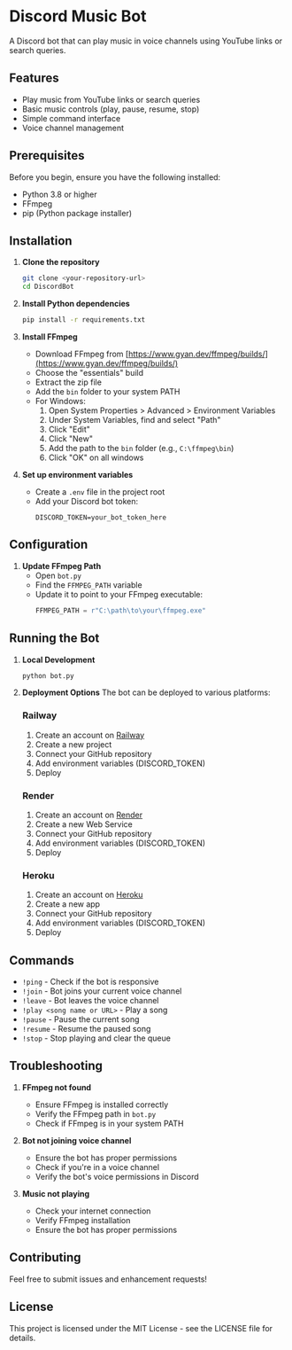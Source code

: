 # Discord Music Bot

A Discord bot that can play music in voice channels using YouTube links or search queries.

## Features

- Play music from YouTube links or search queries
- Basic music controls (play, pause, resume, stop)
- Simple command interface
- Voice channel management

## Prerequisites

Before you begin, ensure you have the following installed:
- Python 3.8 or higher
- FFmpeg
- pip (Python package installer)

## Installation

1. **Clone the repository**
   ```bash
   git clone <your-repository-url>
   cd DiscordBot
   ```

2. **Install Python dependencies**
   ```bash
   pip install -r requirements.txt
   ```

3. **Install FFmpeg**
   - Download FFmpeg from [https://www.gyan.dev/ffmpeg/builds/](https://www.gyan.dev/ffmpeg/builds/)
   - Choose the "essentials" build
   - Extract the zip file
   - Add the `bin` folder to your system PATH
   - For Windows:
     1. Open System Properties > Advanced > Environment Variables
     2. Under System Variables, find and select "Path"
     3. Click "Edit"
     4. Click "New"
     5. Add the path to the `bin` folder (e.g., `C:\ffmpeg\bin`)
     6. Click "OK" on all windows

4. **Set up environment variables**
   - Create a `.env` file in the project root
   - Add your Discord bot token:
     ```
     DISCORD_TOKEN=your_bot_token_here
     ```

## Configuration

1. **Update FFmpeg Path**
   - Open `bot.py`
   - Find the `FFMPEG_PATH` variable
   - Update it to point to your FFmpeg executable:
     ```python
     FFMPEG_PATH = r"C:\path\to\your\ffmpeg.exe"
     ```

## Running the Bot

1. **Local Development**
   ```bash
   python bot.py
   ```

2. **Deployment Options**
   The bot can be deployed to various platforms:

   ### Railway
   1. Create an account on [Railway](https://railway.app/)
   2. Create a new project
   3. Connect your GitHub repository
   4. Add environment variables (DISCORD_TOKEN)
   5. Deploy

   ### Render
   1. Create an account on [Render](https://render.com/)
   2. Create a new Web Service
   3. Connect your GitHub repository
   4. Add environment variables (DISCORD_TOKEN)
   5. Deploy

   ### Heroku
   1. Create an account on [Heroku](https://heroku.com/)
   2. Create a new app
   3. Connect your GitHub repository
   4. Add environment variables (DISCORD_TOKEN)
   5. Deploy

## Commands

- `!ping` - Check if the bot is responsive
- `!join` - Bot joins your current voice channel
- `!leave` - Bot leaves the voice channel
- `!play <song name or URL>` - Play a song
- `!pause` - Pause the current song
- `!resume` - Resume the paused song
- `!stop` - Stop playing and clear the queue

## Troubleshooting

1. **FFmpeg not found**
   - Ensure FFmpeg is installed correctly
   - Verify the FFmpeg path in `bot.py`
   - Check if FFmpeg is in your system PATH

2. **Bot not joining voice channel**
   - Ensure the bot has proper permissions
   - Check if you're in a voice channel
   - Verify the bot's voice permissions in Discord

3. **Music not playing**
   - Check your internet connection
   - Verify FFmpeg installation
   - Ensure the bot has proper permissions

## Contributing

Feel free to submit issues and enhancement requests!

## License

This project is licensed under the MIT License - see the LICENSE file for details. 